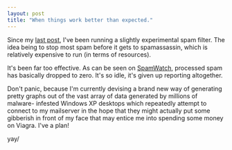 ```yaml
---
layout: post
title: "When things work better than expected."
---
```

Since my [last post][1], I've been running a slightly experimental spam
filter. The idea being to stop most spam before it gets to spamassassin, which
is relatively expensive to run (in terms of resources).

It's been far too effective. As can be seen on [SpamWatch][2], processed spam
has basically dropped to zero. It's so idle, it's given up reporting
altogether.

Don't panic, because I'm currently devising a brand new way of generating
pretty graphs out of the vast array of data generated by millions of malware-
infested Windows XP desktops which repeatedly attempt to connect to my
mailserver in the hope that they might actually put some gibberish in front of
my face that may entice me into spending some money on Viagra. I've a plan!

   [1]: http://www.growse.com/news/comments/spammage-more-of-it-loads-of-it-
yay/

   [2]: /projects/spamwatch/


